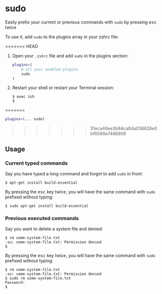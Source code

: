 # sudo

Easily prefix your current or previous commands with `sudo` by pressing <kbd>esc</kbd> twice

To use it, add `sudo` to the plugins array in your zshrc file:

<<<<<<< HEAD
1.  Open your `.zshrc` file and add `sudo` in the plugins section:

    ```zsh
    plugins=(
        # all your enabled plugins
        sudo
    )
    ```

2.  Restart your shell or restart your Terminal session:

    ```console
    $ exec zsh
    $
    ```
=======
```zsh
plugins=(... sudo)
```
>>>>>>> 31eca46ee3b94ca84a038628e0bf6089a7488908

## Usage

### Current typed commands

Say you have typed a long command and forgot to add `sudo` in front:

```console
$ apt-get install build-essential
```

By pressing the <kbd>esc</kbd> key twice, you will have the same command with `sudo` prefixed without typing:

```console
$ sudo apt-get install build-essential
```

### Previous executed commands

Say you want to delete a system file and denied:

```console
$ rm some-system-file.txt
-su: some-system-file.txt: Permission denied
$
```

By pressing the <kbd>esc</kbd> key twice, you will have the same command with `sudo` prefixed without typing:

```console
$ rm some-system-file.txt
-su: some-system-file.txt: Permission denied
$ sudo rm some-system-file.txt
Password:
$
```
